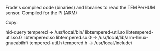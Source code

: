 Frode's compiled code (binaries) and libraries to read the TEMPerHUM sensor.
Compiled for the Pi (ARM)

Copy:

hid-query  tempered  -> /usr/local/bin/
libtempered-util.so  libtempered-util.so.0  libtempered.so  libtempered.so.0 -> /usr/local/lib/arm-linux-gnueabihf/
tempered-util.h  tempered.h -> /usr/local/include/
